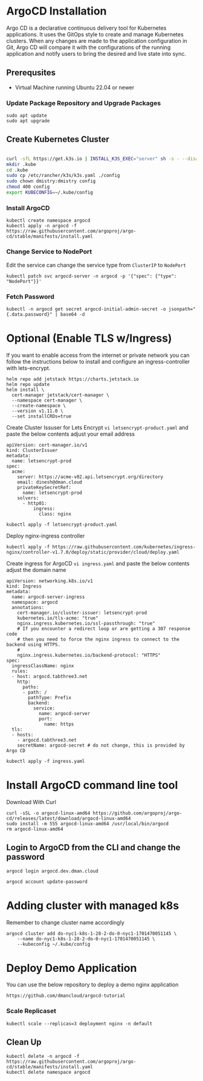 # ArgoCD Installation
Argo CD is a declarative continuous delivery tool for Kubernetes applications. It uses the GitOps style to create and manage Kubernetes clusters. When any changes are made to the application configuration in Git, Argo CD will compare it with the configurations of the running application and notify users to bring the desired and live state into sync.

## Prerequsites 
- Virtual Machine running Ubuntu 22.04 or newer
### Update Package Repository and Upgrade Packages
``` console title="Run from shell prompt" linenums="1"
sudo apt update
sudo apt upgrade
```
## Create Kubernetes Cluster
``` bash title="Run from shell prompt" linenums="1"

curl -sfL https://get.k3s.io | INSTALL_K3S_EXEC="server" sh -s - --disable traefik
mkdir .kube
cd .kube
sudo cp /etc/rancher/k3s/k3s.yaml ./config
sudo chown dmistry:dmistry config
chmod 400 config
export KUBECONFIG=~/.kube/config
```

### Install ArgoCD
``` shell title="Run from shell prompt" linenums="1"
kubectl create namespace argocd
kubectl apply -n argocd -f https://raw.githubusercontent.com/argoproj/argo-cd/stable/manifests/install.yaml
```
### Change Service to NodePort
Edit the service can change the service type from `ClusterIP` to `NodePort`
``` shell title="Run from shell prompt" linenums="1"
kubectl patch svc argocd-server -n argocd -p '{"spec": {"type": "NodePort"}}' 
```
### Fetch Password
``` shell title="Run from shell prompt" linenums="1"
kubectl -n argocd get secret argocd-initial-admin-secret -o jsonpath="{.data.password}" | base64 -d
```

# Optional (Enable TLS w/Ingress)
If you want to enable access from the internet or private network you can follow the instructions below to install and configure an ingress-controller with lets-encrypt.
``` shell title="Install Cert-Manager" linenums="1"
helm repo add jetstack https://charts.jetstack.io
helm repo update
helm install \
  cert-manager jetstack/cert-manager \
  --namespace cert-manager \
  --create-namespace \
  --version v1.11.0 \
  --set installCRDs=true
```
Create Cluster Issuser for Lets Encrypt `vi letsencrypt-product.yaml` and paste the below contents adjust your email address
``` shell title="Create a cluster issuer manifest" linenums="1"
apiVersion: cert-manager.io/v1
kind: ClusterIssuer
metadata:
  name: letsencrypt-prod
spec:
  acme:
    server: https://acme-v02.api.letsencrypt.org/directory
    email: dinesh@dman.cloud
    privateKeySecretRef:
      name: letsencrypt-prod
    solvers:
      - http01:
          ingress:
            class: nginx
```
``` shell title="Apply manifest" linenums="1"
kubectl apply -f letsencrypt-product.yaml
```
Deploy nginx-ingress controller
``` shell title="Apply manifest" linenums="1"
kubectl apply -f https://raw.githubusercontent.com/kubernetes/ingress-nginx/controller-v1.7.0/deploy/static/provider/cloud/deploy.yaml
```
Create ingress for ArgoCD `vi ingress.yaml` and paste the below contents adjust the domain name
``` shell title="Apply manifest" linenums="1"
apiVersion: networking.k8s.io/v1
kind: Ingress
metadata:
  name: argocd-server-ingress
  namespace: argocd
  annotations:
    cert-manager.io/cluster-issuer: letsencrypt-prod
    kubernetes.io/tls-acme: "true"
    nginx.ingress.kubernetes.io/ssl-passthrough: "true"
    # If you encounter a redirect loop or are getting a 307 response code
    # then you need to force the nginx ingress to connect to the backend using HTTPS.
    #
    nginx.ingress.kubernetes.io/backend-protocol: "HTTPS"
spec:
  ingressClassName: nginx
  rules:
  - host: argocd.tabthree3.net
    http:
      paths:
      - path: /
        pathType: Prefix
        backend:
          service:
            name: argocd-server
            port:
              name: https
  tls:
  - hosts:
    - argocd.tabthree3.net
    secretName: argocd-secret # do not change, this is provided by Argo CD
```
``` shell title="Apply manifest" linenums="1"
kubectl apply -f ingress.yaml
```
# Install ArgoCD command line tool
Download With Curl
``` shell title="Run from shell" linenums="1"
curl -sSL -o argocd-linux-amd64 https://github.com/argoproj/argo-cd/releases/latest/download/argocd-linux-amd64
sudo install -m 555 argocd-linux-amd64 /usr/local/bin/argocd
rm argocd-linux-amd64
```

## Login to ArgoCD from the CLI and change the password
``` shell title="Remember to swap your domain name below" linenums="1"
argocd login argocd.dev.dman.cloud
```
``` shell title="Update password" linenums="1"
argocd account update-password
```
# Adding cluster with managed k8s
Remember to change cluster name accordingly
```
argocd cluster add do-nyc1-k8s-1-28-2-do-0-nyc1-1701470051145 \
    --name do-nyc1-k8s-1-28-2-do-0-nyc1-1701470051145 \
    --kubeconfig ~/.kube/config
```
# Deploy Demo Application
You can use the below repository to deploy a demo nginx application
``` shell title="This repository has a sample application" linenums="1"
https://github.com/dmancloud/argocd-tutorial
```
### Scale Replicaset 
``` shell title="Run from shell prompt" linenums="1"
kubectl scale --replicas=3 deployment nginx -n default
```

## Clean Up
``` shell title="Run from shell prompt" linenums="1"
kubectl delete -n argocd -f https://raw.githubusercontent.com/argoproj/argo-cd/stable/manifests/install.yaml
kubectl delete namespace argocd
```
